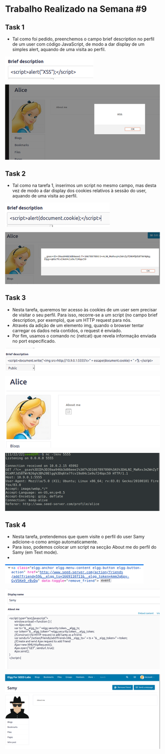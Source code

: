 # Trabalho Realizado na Semana #9

## Task 1  

- Tal como foi pedido, preenchemos o campo brief description no perfil de um user com código JavaScript, de modo a dar display de um simples alert, aquando de uma visita ao perfil.

![img](images/w9/1a.png)

![img](images/w9/1b.png)

## Task 2  

- Tal como na tarefa 1, inserimos um script no mesmo campo, mas desta vez de modo a dar display dos cookies relativos à sessão do user, aquando de uma visita ao perfil.

![img](images/w9/2a.png)

![img](images/w9/2b.png)

## Task 3  

- Nesta tarefa, queremos ter acesso às cookies de um user sem precisar de visitar o seu perfil. Para isso, recorre-se a um script (no campo brief description, por exemplo), que um HTTP request para nós.
- Através da adição de um elemento img, quando o browser tentar carregar os dados nela contidos, o request é enviado.
- Por fim, usamos o comando nc (netcat) que revela informação enviada no port especificado. 

![img](images/w9/3a.png)

![img](images/w9/3b.png)

![img](images/w9/3c.png)

## Task 4  

- Nesta tarefa, pretendemos que quem visite o perfil do user Samy adicione-o como amigo automaticamente.
- Para isso, podemos colocar um script na secção About me do perfil do Samy (em Text mode).
- 

![img](images/w9/4a.png)

![img](images/w9/4b.png)

![img](images/w9/4c.png)
